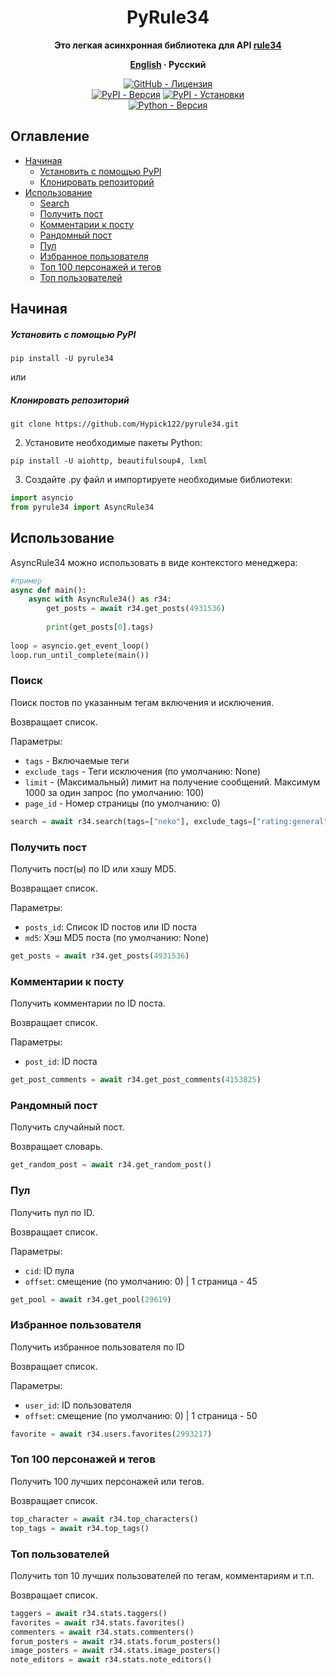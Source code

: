 <div align="center">
  <h1>PyRule34</h1>
  
  **Это легкая асинхронная библиотека для API <a href="https://rule34.xxx">rule34</a>**
  
  <p><strong>
      <a href="/README.md">English</a>
      ·
      Русский
    </strong></p>
    
  <!--https://img.shields.io/badge/License-GPL_3.0-<COLOR>.svg?style=for-the-badge-->
  <a>[![GitHub - Лицензия](https://img.shields.io/github/license/Hypick122/pyrule34.svg?style=for-the-badge&color=light-green)](https://github.com/Hypick122/pyrule34/blob/master/LICENSE)</a>
  <br>
  <a>[![PyPI - Версия](https://img.shields.io/pypi/v/pyrule34?color=blue&style=for-the-badge&logo=pypi&logoColor=white)](https://pypi.org/project/pyrule34)</a>
  <a>[![PyPI - Установки](https://img.shields.io/pypi/dm/pyrule34?style=for-the-badge&color=blue)](https://pepy.tech/project/pyrule34)</a>
  <br>
  <a>[![Python - Версия](https://img.shields.io/badge/PYTHON-3.5+-red?style=for-the-badge&logo=python&logoColor=white)](https://pepy.tech/project/pyrule34)</a>
  <!--[![PyPI status](https://img.shields.io/pypi/status/pyrule34.svg?style=for-the-badge)](https://pypi.python.org/pypi/pyrule34)-->
  <!--https://img.shields.io/pypi/pyversions/pyrule34.svg?style=for-the-badge-->
</div>

## Оглавление

- [Начиная](#начиная)
  - [Установить с помощью PyPI](#установить-с-помощью-pypi)
  - [Клонировать репозиторий](#клонировать-репозиторий)
- [Использование](#использование)
  - [Search](#поиск)
  - [Получить пост](#получить-пост)
  - [Комментарии к посту](#комментарии-к-посту)
  - [Рандомный пост](#рандомный-пост)
  - [Пул](#пул)
  - [Избранное пользователя](#избранное-пользователя)
  - [Топ 100 персонажей и тегов](#топ-100-персонажей-и-тегов)
  - [Топ пользователей](#топ-пользователей)

## Начиная

##### Установить с помощью PyPI

```
pip install -U pyrule34
```

или

##### Клонировать репозиторий

```
git clone https://github.com/Hypick122/pyrule34.git
```

2. Установите необходимые пакеты Python:

```
pip install -U aiohttp, beautifulsoup4, lxml
```

3. Создайте .py файл и импортируете необходимые библиотеки:

```python
import asyncio
from pyrule34 import AsyncRule34
```

## Использование


AsyncRule34 можно использовать в виде контекстого менеджера:
```python
#пример
async def main():
    async with AsyncRule34() as r34:
        get_posts = await r34.get_posts(4931536)
        
        print(get_posts[0].tags)
        
loop = asyncio.get_event_loop()
loop.run_until_complete(main())
```

### Поиск

Поиск постов по указанным тегам включения и исключения.

Возвращает список.

Параметры:
- `tags` - Включаемые теги
- `exclude_tags` - Теги исключения (по умолчанию: None)
- `limit` - (Максимальный) лимит на получение сообщений. Максимум 1000 за один запрос (по умолчанию: 100)
- `page_id` - Номер страницы (по умолчанию: 0)
```python
search = await r34.search(tags=["neko"], exclude_tags=["rating:general"], page_id=2, limit=1)
```

### Получить пост

Получить пост(ы) по ID или хэшу MD5.

Возвращает список.

Параметры:
- `posts_id`: Список ID постов или ID поста
- `md5`: Хэш MD5 поста (по умолчанию: None)
```python
get_posts = await r34.get_posts(4931536)
```

### Комментарии к посту

Получить комментарии по ID поста.

Возвращает список.

Параметры:
- `post_id`: ID поста
```python
get_post_comments = await r34.get_post_comments(4153825)
```

### Рандомный пост

Получить случайный пост.

Возвращает словарь.
```python
get_random_post = await r34.get_random_post()
```

### Пул

Получить пул по ID.

Возвращает список.

Параметры:
- `cid`: ID пула
- `offset`: смещение (по умолчанию: 0) | 1 страница - 45
```python
get_pool = await r34.get_pool(29619)
```

### Избранное пользователя

Получить избранное пользователя по ID

Возвращает список.

Параметры:
- `user_id`: ID пользователя
- `offset`: смещение (по умолчанию: 0) | 1 страница - 50
```python
favorite = await r34.users.favorites(2993217)
```

### Топ 100 персонажей и тегов

Получить 100 лучших персонажей или тегов.

Возвращает список.
```python
top_character = await r34.top_characters()
top_tags = await r34.top_tags()
```

### Топ пользователей

Получить топ 10 лучших пользователей по тегам, комментариям и т.п.

Возвращает список.
```python
taggers = await r34.stats.taggers()
favorites = await r34.stats.favorites()
commenters = await r34.stats.commenters()
forum_posters = await r34.stats.forum_posters()
image_posters = await r34.stats.image_posters()
note_editors = await r34.stats.note_editors()
```
